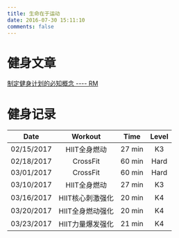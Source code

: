 ```yaml
---
title: 生命在于运动
date: 2016-07-30 15:11:10
comments: false
---
```

# 健身文章

[制定健身计划的必知概念 ---- RM](http://dannyzhang.run/2017/03/13/workout1-rm/)

# 健身记录

| Date        | Workout           | Time  | Level |
|:-----------:|:-------------:|:-----:|:-----:|
| 02/15/2017    | HIIT全身燃动 | 27 min | K3 |
| 02/18/2017    | CrossFit  | 60 min | Hard |
| 03/01/2017    | CrossFit  | 60 min | Hard |
| 03/10/2017    | HIIT全身燃动 | 27 min | K3 |
| 03/16/2017    | HIIT核心刺激强化 | 20 min | K4 |
| 03/20/2017    | HIIT全身燃动强化 | 20 min | K4 |
| 03/23/2017    | HIIT力量爆发强化 | 21 min | K4 |
